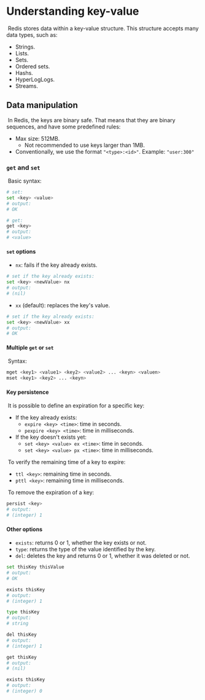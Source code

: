 # Understanding key-value

​	Redis stores data within a key-value structure. This structure accepts many data types, such as:

- Strings.
- Lists.
- Sets.
- Ordered sets.
- Hashs.
- HyperLogLogs.
- Streams.

## Data manipulation

​	In Redis, the keys are binary safe. That means that they are binary sequences, and have some predefined rules:

- Max size: 512MB.
  - Not recommended to use keys larger than 1MB.
- Conventionally, we use the format `"<type>:<id>"`. Example: `"user:300"`

### `get` and `set`

​	Basic syntax:

```bash
# set:
set <key> <value>
# output:
# OK

# get:
get <key>
# output:
# <value>
```

#### `set` options

- `nx`: fails if the key already exists.

```bash
# set if the key already exists:
set <key> <newValue> nx
# output:
# (nil)
```

- `xx` (default): replaces the key's value.

```bash
# set if the key already exists:
set <key> <newValue> xx
# output:
# OK
```

#### Multiple `get` or `set`

​	Syntax:

```bash
mget <key1> <value1> <key2> <value2> ... <keyn> <valuen>
mset <key1> <key2> ... <keyn>
```

#### Key persistence

​	It is possible to define an expiration for a specific key:

- If the key already exists:
  - `expire <key> <time>`: time in seconds.
  - `pexpire <key> <time>`: time in milliseconds.
- If the key doesn't exists yet:
  - `set <key> <value> ex <time>`: time in seconds.
  - `set <key> <value> px <time>`: time in milliseconds.

​	To verify the remaining time of a key to expire:

- `ttl <key>`: remaining time in seconds.
- `pttl <key>`: remaining time in milliseconds.

​	To remove the expiration of a key:

```bash
persist <key>
# output:
# (integer) 1
```

#### Other options

- `exists`: returns 0 or 1, whether the key exists or not.
- `type`: returns the type of the value identified by the key.
- `del`: deletes the key and returns 0 or 1, whether it was deleted or not.

```bash
set thisKey thisValue
# output:
# OK

exists thisKey
# output:
# (integer) 1

type thisKey
# output:
# string

del thisKey
# output:
# (integer) 1

get thisKey
# output:
# (nil)

exists thisKey
# output:
# (integer) 0
```
